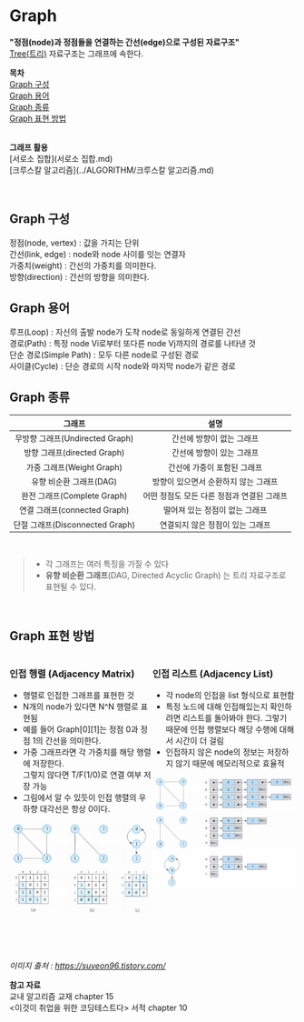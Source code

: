 # Graph
**"정점(node)과 정점들을 연결하는 간선(edge)으로 구성된 자료구조"**  
[Tree(트리)](./Tree.md) 자료구조는 그래프에 속한다.
<br>


**목차**  
[Graph 구성](#graph-구성)  
[Graph 용어](#graph-용어)  
[Graph 종류](#graph-종류)  
[Graph 표현 방법](#graph-표현-방법)  
<br>

**그래프 활용**  
[서로소 집합](서로소 집합.md)  
[크루스칼 알고리즘](../ALGORITHM/크루스칼 알고리즘.md)

<br>

## Graph 구성
정점(node, vertex) : 값을 가지는 단위  
간선(link, edge) : node와 node 사이를 잇는 연결자  
가중치(weight) : 간선의 가중치를 의미한다.  
방향(direction) : 간선의 방향을 의미한다.

## Graph 용어
루프(Loop) : 자신의 출발 node가 도착 node로 동일하게 연결된 간선  
경로(Path) : 특정 node Vi로부터 또다른 node Vj까지의 경로를 나타낸 것   
단순 경로(Simple Path) : 모두 다른 node로 구성된 경로  
사이클(Cycle) : 단순 경로의 시작 node와 마지막 node가 같은 경로

## Graph 종류

|            그래프             |            설명            |
|:--------------------------:|:------------------------:|
| 무방향 그래프(Undirected Graph)  |      간선에 방향이 없는 그래프      |
|   방향 그래프(directed Graph)   |      간선에 방향이 있는 그래프      |
|    가중 그래프(Weight Graph)    |     간선에 가중이 포함된 그래프      |
|      유향 비순환 그래프(DAG)       |   방향이 있으면서 순환하지 않는 그래프   |
|   완전 그래프(Complete Graph)   | 어떤 정점도 모든 다른 정점과 연결된 그래프 |
|  연결 그래프(connected Graph)   |    떨어져 있는 정점이 없는 그래프     |
| 단절 그래프(Disconnected Graph) |    연결되지 않은 정점이 있는 그래프    |

<br>

> - 각 그래프는 여러 특징을 가질 수 있다  
> - **유향 비순환 그래프**(DAG, Directed Acyclic Graph) 는 트리 자료구조로 표현될 수 있다.

<br>

## Graph 표현 방법
<div style="display:flex">
<div style="width:50%">

### 인접 행렬 (Adjacency Matrix)
- 행렬로 인접한 그래프를 표현한 것  
- N개의 node가 있다면 N^N 행렬로 표현됨
- 예를 들어 Graph[0][1]는 정점 0과 정점 1의 간선을 의미한다.
- 가중 그래프라면 각 가중치를 해당 행렬에 저장한다.  
   그렇지 않다면 T/F(1/0)로 연결 여부 저장 가능
- 그림에서 알 수 있듯이 인접 행렬의 우하향 대각선은 항상 0이다.

![img_2.png](img_2.png)
</div>




<div style="width:50%">

### 인접 리스트 (Adjacency List)

- 각 node의 인접을 list 형식으로 표현함
- 특정 노드에 대해 인접해있는지 확인하려면 리스트를 돌아봐야 한다.
   그렇기 때문에 인접 행렬보다 해당 수행에 대해서 시간이 더 걸림
- 인접하지 않은 node의 정보는 저장하지 않기 때문에 메모리적으로 효율적

![img_3.png](img_3.png)
</div>
</div>





<br><br>

*이미지 출처 : https://suyeon96.tistory.com/*  

**참고 자료**  
교내 알고리즘 교재 chapter 15  
<이것이 취업을 위한 코딩테스트다> 서적 chapter 10